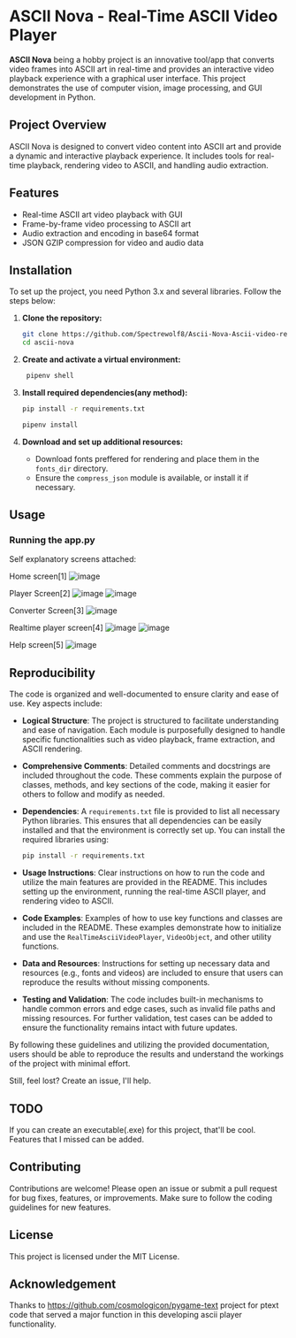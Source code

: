 # ASCII Nova - Real-Time ASCII Video Player

**ASCII Nova** being a hobby project is an innovative tool/app that converts video frames into ASCII art in real-time and provides an interactive video playback experience with a graphical user interface. This project demonstrates the use of computer vision, image processing, and GUI development in Python.

## Project Overview

ASCII Nova is designed to convert video content into ASCII art and provide a dynamic and interactive playback experience. It includes tools for real-time playback, rendering video to ASCII, and handling audio extraction.

## Features

- Real-time ASCII art video playback with GUI
- Frame-by-frame video processing to ASCII art
- Audio extraction and encoding in base64 format
- JSON GZIP compression for video and audio data


## Installation

To set up the project, you need Python 3.x and several libraries. Follow the steps below:

1. **Clone the repository:**

   ```bash
   git clone https://github.com/Spectrewolf8/Ascii-Nova-Ascii-video-renderer-and-player.git
   cd ascii-nova
   ```

2. **Create and activate a virtual environment:**

   ```bash
    pipenv shell
   ```

3. **Install required dependencies(any method):**

   ```bash
   pip install -r requirements.txt
   ```
   ```bash
   pipenv install
   ```

4. **Download and set up additional resources:**
   - Download fonts preffered for rendering and place them in the `fonts_dir` directory.
   - Ensure the `compress_json` module is available, or install it if necessary.

## Usage

### Running the app.py

Self explanatory screens attached:

Home screen[1]
![image](https://github.com/user-attachments/assets/55318dc4-ca94-4f8e-a3bd-1e0c8ab4b43b)

Player Screen[2]
![image](https://github.com/user-attachments/assets/40bba8bc-08c9-4a5b-abbb-6609638328ed)
![image](https://github.com/user-attachments/assets/a4786b96-d6cd-4185-ae75-c88864e31162)


Converter Screen[3]
![image](https://github.com/user-attachments/assets/a6c96885-0afc-4af0-8791-b74dd71bb0df)

Realtime player screen[4]
![image](https://github.com/user-attachments/assets/7b85619f-4261-4dcc-ad4c-d607026e803b)
![image](https://github.com/user-attachments/assets/2b84b0e1-452d-4c67-8b07-715640a3b36c)


Help screen[5]
![image](https://github.com/user-attachments/assets/2889813c-6c6a-4dcf-afd3-7f2c0334390d)


## Reproducibility

The code is organized and well-documented to ensure clarity and ease of use. Key aspects include:

- **Logical Structure**: The project is structured to facilitate understanding and ease of navigation. Each module is purposefully designed to handle specific functionalities such as video playback, frame extraction, and ASCII rendering.

- **Comprehensive Comments**: Detailed comments and docstrings are included throughout the code. These comments explain the purpose of classes, methods, and key sections of the code, making it easier for others to follow and modify as needed.

- **Dependencies**: A `requirements.txt` file is provided to list all necessary Python libraries. This ensures that all dependencies can be easily installed and that the environment is correctly set up. You can install the required libraries using:

  ```bash
  pip install -r requirements.txt
  ```

- **Usage Instructions**: Clear instructions on how to run the code and utilize the main features are provided in the README. This includes setting up the environment, running the real-time ASCII player, and rendering video to ASCII.

- **Code Examples**: Examples of how to use key functions and classes are included in the README. These examples demonstrate how to initialize and use the `RealTimeAsciiVideoPlayer`, `VideoObject`, and other utility functions.

- **Data and Resources**: Instructions for setting up necessary data and resources (e.g., fonts and videos) are included to ensure that users can reproduce the results without missing components.

- **Testing and Validation**: The code includes built-in mechanisms to handle common errors and edge cases, such as invalid file paths and missing resources. For further validation, test cases can be added to ensure the functionality remains intact with future updates.

By following these guidelines and utilizing the provided documentation, users should be able to reproduce the results and understand the workings of the project with minimal effort.

Still, feel lost? Create an issue, I'll help.

## TODO

If you can create an executable(.exe) for this project, that'll be cool. Features that I missed can be added.

## Contributing

Contributions are welcome! Please open an issue or submit a pull request for bug fixes, features, or improvements. Make sure to follow the coding guidelines for new features.

## License

This project is licensed under the MIT License.

## Acknowledgement

Thanks to https://github.com/cosmologicon/pygame-text project for ptext code that served a major function in this developing ascii player functionality.
